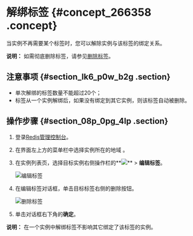 # 解绑标签 {#concept_266358 .concept}

当实例不再需要某个标签时，您可以解除实例与该标签的绑定关系。

**说明：** 如需彻底删除标签，请参见[删除标签](cn.zh-CN/用户指南/标签管理/删除标签.md#)。

## 注意事项 {#section_lk6_p0w_b2g .section}

-   单次解绑的标签数量不能超过20个；
-   标签从一个实例解绑后，如果没有绑定到其它实例，则该标签自动被删除。

## 操作步骤 {#section_08p_0pg_4lp .section}

1.  登录[Redis管理控制台](https://kvstore.console.aliyun.com/)。
2.  在界面左上方的菜单栏中选择实例所在的地域 。
3.  在实例列表页，选择目标实例右侧操作栏的**![](http://static-aliyun-doc.oss-cn-hangzhou.aliyuncs.com/assets/img/218922/155900594047342_zh-CN.png)** \> **编辑标签**。

    ![](images/47343_zh-CN.png "编辑标签")

4.  在编辑标签对话框，单击目标标签右侧的删除按钮。

    ![](images/47452_zh-CN.png "删除标签")

5.  单击对话框右下角的**确定**。

**说明：** 在一个实例中解绑标签不影响其它绑定了该标签的实例。

